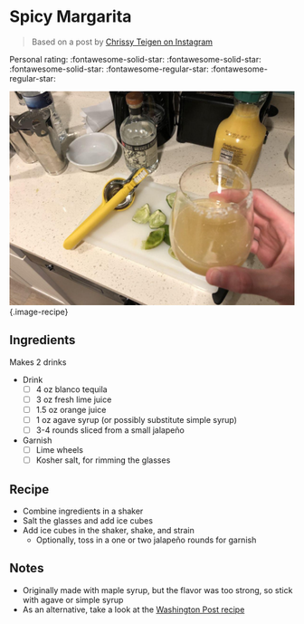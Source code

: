 # Spicy Margarita

> Based on a post by [Chrissy Teigen on Instagram](https://www.instagram.com/p/CEmz6BOHzRM)

<!-- {cts} rating=3; (User can specify rating on scale of 1-5) -->

Personal rating: :fontawesome-solid-star: :fontawesome-solid-star: :fontawesome-solid-star: :fontawesome-regular-star: :fontawesome-regular-star:

<!-- {cte} -->

<!-- {cts} name_image=spicy_margarita.jpg; (User can specify image name) -->

![spicy_margarita.jpg](./spicy_margarita.jpg){.image-recipe}

<!-- {cte} -->

## Ingredients

Makes 2 drinks

- Drink
    - [ ] 4 oz blanco tequila⁠
    - [ ] 3 oz fresh lime juice
    - [ ] 1.5 oz orange juice⁠
    - [ ] 1 oz agave syrup (or possibly substitute simple syrup)⁠
    - [ ] 3-4 rounds sliced from a small jalapeño
- Garnish
    - [ ] Lime wheels
    - [ ] Kosher salt, for rimming the glasses⁠

## Recipe

- Combine ingredients in a shaker
- Salt the glasses and add ice cubes
- Add ice cubes in the shaker, shake, and strain
    - Optionally, toss in a one or two jalapeño rounds for garnish

## Notes

- Originally made with maple syrup, but the flavor was too strong, so stick with agave or simple syrup
- As an alternative, take a look at the [Washington Post recipe](https://www.washingtonpost.com/recipes/strawberry-jalapeno-non-rita-or-margarita/17299/?no_nav=true&p9w22b2p=b2p22p9w00098)
